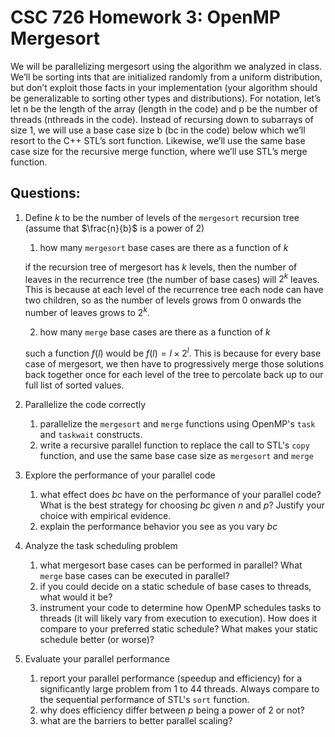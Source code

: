 # CSC 726 Homework 3: OpenMP Mergesort

We will be parallelizing mergesort using the algorithm we analyzed in class. We’ll be sorting ints that
are initialized randomly from a uniform distribution, but don’t exploit those facts in your implementation
(your algorithm should be generalizable to sorting other types and distributions). For notation, let’s let n
be the length of the array (length in the code) and p be the number of threads (nthreads in the code).
Instead of recursing down to subarrays of size 1, we will use a base case size b (bc in the code) below which
we’ll resort to the C++ STL’s sort function. Likewise, we’ll use the same base case size for the recursive
merge function, where we’ll use STL’s merge function.

## Questions:

1. Define $k$ to be the number of  levels of the `mergesort` recursion tree (assume that $\frac{n}{b}$ is a power of 2)
	1. how many `mergesort` base cases are there as a function of $k$
		
	if the recursion tree of mergesort has $k$ levels, then the number of leaves in the recurrence tree (the number of base cases) will $2^k$ leaves. This is because at each level of the recurrence tree each node can have two children, so as the number of levels grows from 0 onwards the number of leaves grows to $2^k$.
	
	2. how many `merge` base cases are there as a function of $k$
	
	such a function $f(l)$ would be $f(l) = l\times2^l$. This is because for every base case of mergesort, we then have to progressively merge those solutions back together once for each level of the tree to percolate back up to our full list of sorted values.

2. Parallelize the code correctly
	1. parallelize  the `mergesort` and `merge` functions  using OpenMP's `task` and `taskwait` constructs.
	2. write a recursive parallel function to replace the call to STL's `copy` function, and use the same base case size as `mergesort` and `merge`

3. Explore the performance of your parallel code
	1. what effect does $bc$ have on the performance of your parallel code? What is the best strategy for choosing $bc$ given $n$ and $p$? Justify your choice with empirical evidence.
	2. explain the performance behavior you see as you vary $bc$

4. Analyze the task scheduling problem
	1. what mergesort base cases can be performed in parallel? What `merge` base cases can be executed in parallel?
	2. if you could decide on a static schedule of base cases to threads, what would it be?
	3. instrument your code to determine how OpenMP schedules tasks to threads (it will likely vary from execution to execution). How does it compare to your preferred static schedule? What makes your static schedule better (or worse)?

5. Evaluate your parallel performance
	1. report your parallel performance (speedup and efficiency) for a significantly large problem from 1 to 44 threads. Always compare to the sequential performance of STL's `sort` function. 
	2. why does efficiency differ between $p$ being a power of 2 or not?
	3. what are the barriers to better parallel scaling?

